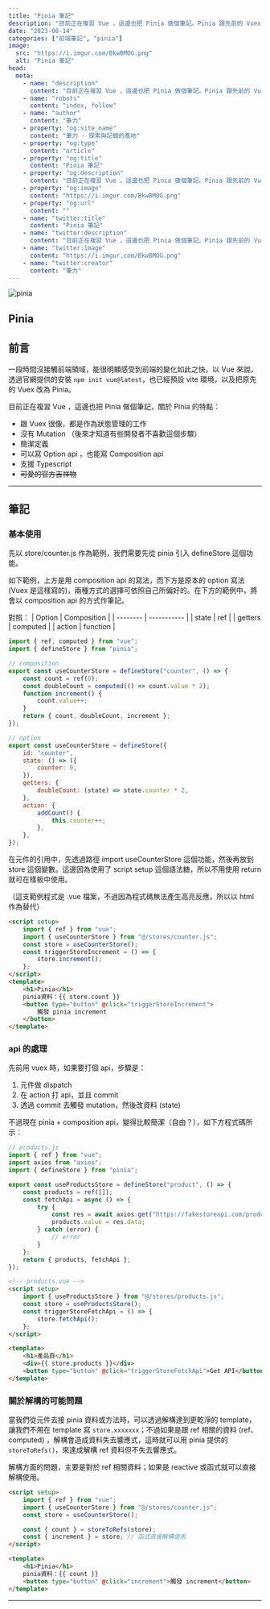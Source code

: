 ```yaml
---
title: "Pinia 筆記"
description: "目前正在複習 Vue ，這邊也把 Pinia 做個筆記。Pinia 跟先前的 Vuex 都是拿來做狀態管理的..."
date: "2023-08-14"
categories: ["前端筆記", "pinia"]
image:
  src: "https://i.imgur.com/BkwBMOG.png"
  alt: "Pinia 筆記"
head:
  meta:
    - name: "description"
      content: "目前正在複習 Vue ，這邊也把 Pinia 做個筆記。Pinia 跟先前的 Vuex 都是拿來做狀態管理的..."
    - name: "robots"
      content: "index, follow"
    - name: "author"
      content: "筆力"
    - property: "og:site_name"
      content: "筆力 - 探索與記錄的產地"
    - property: "og:type"
      content: "article"
    - property: "og:title"
      content: "Pinia 筆記"
    - property: "og:description"
      content: "目前正在複習 Vue ，這邊也把 Pinia 做個筆記。Pinia 跟先前的 Vuex 都是拿來做狀態管理的..."
    - property: "og:image"
      content: "https://i.imgur.com/BkwBMOG.png"
    - property: "og:url"
      content: ""
    - name: "twitter:title"
      content: "Pinia 筆記"
    - name: "twitter:description"
      content: "目前正在複習 Vue ，這邊也把 Pinia 做個筆記。Pinia 跟先前的 Vuex 都是拿來做狀態管理的..."
    - name: "twitter:image"
      content: "https://i.imgur.com/BkwBMOG.png"
    - name: "twitter:creator"
      content: "筆力"
---
```


![pinia](https://i.imgur.com/BkwBMOG.png)

## Pinia

## 前言

一段時間沒接觸前端領域，能很明顯感受到前端的變化如此之快。以 Vue 來說，透過官網提供的安裝 `npm init vue@latest`，也已經預設 vite 環境，以及把原先的 Vuex 改為 Pinia。

目前正在複習 Vue ，這邊也把 Pinia 做個筆記，關於 Pinia 的特點：

- 跟 Vuex 很像，都是作為狀態管理的工作
- 沒有 Mutation （後來才知道有些開發者不喜歡這個步驟）
- 簡潔定義
- 可以寫 Option api ，也能寫 Composition api
- 支援 Typescript
- ~~可愛的官方吉祥物~~

---

## 筆記

### 基本使用

先以 store/counter.js 作為範例，我們需要先從 pinia 引入 defineStore 這個功能。

如下範例，上方是用 composition api 的寫法，而下方是原本的 option 寫法 (Vuex 是這樣寫的)，兩種方式的選擇可依照自己所偏好的。在下方的範例中，將會以 composition api 的方式作筆記。

對照：
| Option | Composition |
| -------- | ----------- |
| state | ref |
| getters | computed |
| action | function |

```js
import { ref, computed } from "vue";
import { defineStore } from "pinia";

// composition
export const useCounterStore = defineStore("counter", () => {
	const count = ref(0);
	const doubleCount = computed(() => count.value * 2);
	function increment() {
		count.value++;
	}
	return { count, doubleCount, increment };
});

// option
export const useCounterStore = defineStore({
	id: "counter",
	state: () => ({
		counter: 0,
	}),
	getters: {
		doubleCount: (state) => state.counter * 2,
	},
	action: {
		addCount() {
			this.counter++;
		},
	},
});
```

在元件的引用中，先透過路徑 import useCounterStore 這個功能，然後再放到 store 這個變數。這邊因為使用了 script setup 這個語法糖，所以不用使用 return 就可在樣板中使用。

（這支範例程式是 .vue 檔案，不過因為程式碼無法產生高亮反應，所以以 html 作為替代）

```html
<script setup>
	import { ref } from "vue";
	import { useCounterStore } from "@/stores/counter.js";
	const store = useCounterStore();
	const triggerStoreIncrement = () => {
		store.increment();
	};
</script>
<template>
	<h1>Pinia</h1>
	pinia資料：{{ store.count }}
	<button type="button" @click="triggerStoreIncrement">
		觸發 pinia increment
	</button>
</template>
```

### api 的處理

先前用 vuex 時，如果要打個 api，步驟是：

1. 元件做 dispatch
2. 在 action 打 api，並且 commit
3. 透過 commit 去觸發 mutation，然後改資料 (state)

不過現在 pinia + composition api，變得比較簡潔（自由？），如下方程式碼所示：

```js
// products.js
import { ref } from "vue";
import axios from "axios";
import { defineStore } from "pinia";

export const useProductsStore = defineStore("product", () => {
	const products = ref([]);
	const fetchApi = async () => {
		try {
			const res = await axios.get("https://fakestoreapi.com/products");
			products.value = res.data;
		} catch (error) {
			// error
		}
	};
	return { products, fetchApi };
});
```

```html
<!-- products.vue -->
<script setup>
	import { useProductsStore } from "@/stores/products.js";
	const store = useProductsStore();
	const triggerStoreFetchApi = () => {
		store.fetchApi();
	};
</script>

<template>
	<h1>產品頁</h1>
	<div>{{ store.products }}</div>
	<button type="button" @click="triggerStoreFetchApi">Get API</button>
</template>
```

### 關於解構的可能問題

當我們從元件去接 pinia 資料或方法時，可以透過解構達到更乾淨的 template，讓我們不用在 template 寫 `store.xxxxxxx`；不過如果是跟 ref 相關的資料 (ref、computed) ，解構會造成資料失去響應式，這時就可以用 pinia 提供的 `storeToRefs()`，來達成解構 ref 資料但不失去響應式。

解構方面的問題，主要是對於 ref 相關資料；如果是 reactive 或函式就可以直接解構使用。

```html
<script setup>
	import { ref } from "vue";
	import { useCounterStore } from "@/stores/counter.js";
	const store = useCounterStore();

	const { count } = storeToRefs(store);
	const { increment } = store; // 函式直接解構使用
</script>

<template>
	<h1>Pinia</h1>
	pinia資料：{{ count }}
	<button type="button" @click="increment">觸發 increment</button>
</template>
```

---
